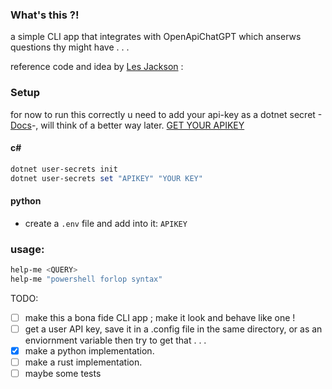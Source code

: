 ### What's this ?!
a simple CLI app that integrates with OpenApiChatGPT which anserws questions thy might have . . . 

reference code and idea by [Les Jackson](https://www.youtube.com/watch?v=25i-Dh6U6Cw) : 
### Setup
for now to run this correctly u need to add your api-key as a dotnet secret -[Docs](https://learn.microsoft.com/en-us/aspnet/core/security/app-secrets?view=aspnetcore-7.0&tabs=windows)-, will think of a better way later.
[GET YOUR APIKEY](https://beta.openai.com/account/api-keys)
#### c#

```powershell
dotnet user-secrets init
dotnet user-secrets set "APIKEY" "YOUR KEY"
```
#### python
- create a `.env` file and add into it: `APIKEY`
### usage:

```powershell
help-me <QUERY>
help-me "powershell forlop syntax"
```


TODO:
- [ ] make this a bona fide CLI app ; make it look and behave like one !
- [ ] get a user API key, save it in a .config file in the same directory, or as an enviornment variable then try to get that . . .
- [x] make a python implementation.
- [ ] make a rust implementation.
- [ ] maybe some tests 